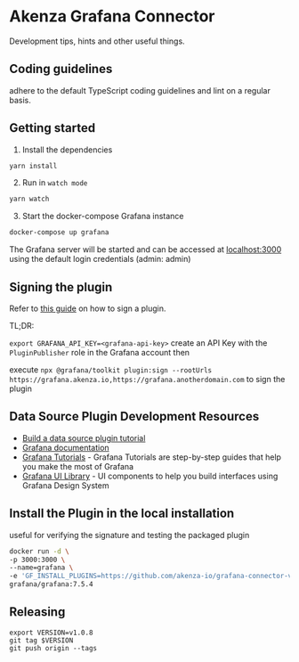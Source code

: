 # Akenza Grafana Connector

Development tips, hints and other useful things.

## Coding guidelines

adhere to the default TypeScript coding guidelines and lint on a regular basis.

## Getting started

1. Install the dependencies

```BASH
yarn install
```

2. Run in `watch mode`

```BASH
yarn watch
```

3. Start the docker-compose Grafana instance

```BASH
docker-compose up grafana
```

The Grafana server will be started and can be accessed at [localhost:3000]() using the default login credentials (admin: admin)

## Signing the plugin

Refer to [this guide](https://grafana.com/docs/grafana/latest/developers/plugins/sign-a-plugin/) on how to sign a plugin.

TL;DR:

`export GRAFANA_API_KEY=<grafana-api-key>` create an API Key with the `PluginPublisher` role in the Grafana account then

execute `npx @grafana/toolkit plugin:sign --rootUrls https://grafana.akenza.io,https://grafana.anotherdomain.com` to sign the plugin

## Data Source Plugin Development Resources

- [Build a data source plugin tutorial](https://grafana.com/tutorials/build-a-data-source-plugin)
- [Grafana documentation](https://grafana.com/docs/)
- [Grafana Tutorials](https://grafana.com/tutorials/) - Grafana Tutorials are step-by-step guides that help you make the most of Grafana
- [Grafana UI Library](https://developers.grafana.com/ui) - UI components to help you build interfaces using Grafana Design System

## Install the Plugin in the local installation

useful for verifying the signature and testing the packaged plugin

```BASH
docker run -d \
-p 3000:3000 \
--name=grafana \
-e 'GF_INSTALL_PLUGINS=https://github.com/akenza-io/grafana-connector-v3/releases/download/v{VERSION}/akenza-datasource-{VERSION}.zip;akenza-datasource' \
grafana/grafana:7.5.4
```

## Releasing

```
export VERSION=v1.0.8
git tag $VERSION
git push origin --tags
```
